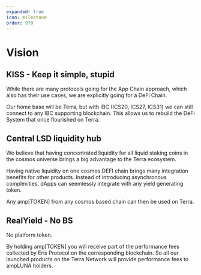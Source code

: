 ```yaml
---
expanded: true
icon: milestone
order: 970
---
```




# Vision


## KISS - Keep it simple, stupid

While there are many protocols going for the App Chain approach, which also has their use cases, we are explicitly going for a DeFi Chain. 

Our home base will be Terra, but with IBC (ICS20, ICS27, ICS31) we can still connect to any IBC supporting blockchain. This allows us to rebuild the DeFi System that once flourished on Terra.

## Central LSD liquidity hub

We believe that having concentrated liquidity for all liquid staking coins in the cosmos universe brings a big advantage to the Terra ecosystem.

Having native liquidity on one cosmos DEFI chain brings many integration benefits for other products. Instead of introducing asynchronous complexities, dApps can seemlessly integrate with any yield generating token.

Any amp[TOKEN] from any cosmos based chain can then be used on Terra.

## RealYield - No BS

No platform token. 

By holding amp[TOKEN] you will receive part of the performance fees collected by Eris Protocol on the corresponding blockchain. So all our launched products on the Terra Network will provide performance fees to ampLUNA holders.
